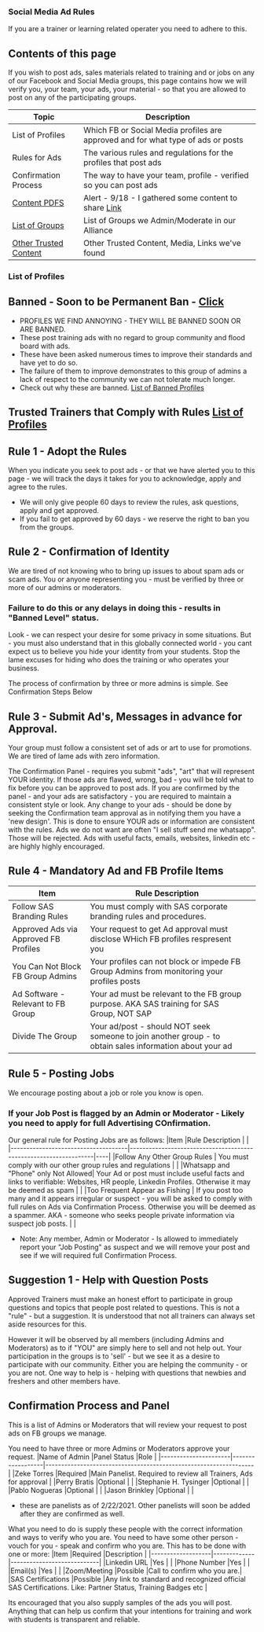 ### Social Media Ad Rules
If you are a trainer or learning related operater you need to adhere to this.

## Contents of this page
If you wish to post ads, sales materials related to training and or jobs on any of our Facebook and Social Media groups, this page contains how we will verify you, your team, your ads, your material - so that you are allowed to post on any of the participating groups.

|Topic                                                                                               | Description |
|----------------------------------------------------------------------------------------------------|-------------|
|List of Profiles                                                                                    | Which FB or Social Media profiles are approved and for what type of ads or posts |
|Rules for Ads                                                                                       | The various rules and regulations for the profiles that post ads |
|Confirmation Process                                                                                | The way to have your team, profile - verified so you can post ads|
|[Content PDFS](https://github.com/zeketorres/sm_ad_rules/tree/main/found_content)                   | Alert - 9/18 - I gathered some content to share  [Link](https://github.com/zeketorres/sm_ad_rules/tree/main/found_content) |
|[List of Groups](https://github.com/zeketorres/sm_ad_rules/blob/main/Alliance_Group_Public_List.md )| List of Groups we Admin/Moderate in our Alliance |
|[Other Trusted Content](https://github.com/zeketorres/sm_ad_rules/blob/main/Trusted_Content.md)     | Other Trusted Content, Media, Links we've found |


### List of Profiles

## Banned - Soon to be Permanent Ban - [Click](https://github.com/zeketorres/sm_ad_rules/blob/main/Banned_Profiles.md)
- PROFILES WE FIND ANNOYING - THEY WILL BE BANNED SOON OR ARE BANNED.
- These post training ads with no regard to group community and flood board with ads.
- These have been asked numerous times to improve their standards and have yet to do so.
- The failure of them to improve demonstrates to this group of admins a lack of respect to the community we can not tolerate much longer.
- Check out why these are banned.
[List of Banned Profiles](https://github.com/zeketorres/sm_ad_rules/blob/main/Banned_Profiles.md)     

## Trusted Trainers that Comply with Rules [List of Profiles](https://github.com/zeketorres/sm_ad_rules/blob/main/Trusted_Trainer_Profiles.md)     


## Rule 1 - Adopt the Rules
When you indicate you seek to post ads - or that we have alerted you to this page - we will track the days it takes for you to acknowledge, apply and agree to the rules.

- We will only give people 60 days to review the rules, ask questions, apply and get approved.
- If you fail to get approved by 60 days - we reserve the right to ban you from the groups.

## Rule 2 - Confirmation of Identity
We are tired of not knowing who to bring up issues to about spam ads or scam ads.
You or anyone representing you - must be verified by three or more of our admins or moderators.

### Failure to do this or any delays in doing this - results in "Banned Level" status.

Look - we can respect your desire for some privacy in some situations.
But - you must also understand that in this globally connected world - you cant expect us to believe you hide your identity from your students.
Stop the lame excuses for hiding who does the training or who operates your business.

The process of confirmation by three or more admins is simple. See Confirmation Steps Below

## Rule 3 - Submit Ad's, Messages in advance for Approval.
Your group must follow a consistent set of ads or art to use for promotions.
We are tired of lame ads with zero information.

The Confirmation Panel - requires you submit "ads", "art" that will represent YOUR identity.
If those ads are flawed, wrong, bad - you will be told what to fix before you can be approved to post ads.
If you are confirmed by the panel - and your ads are satisfactory - you are required to maintain a consistent style or look.
Any change to your ads - should be done by seeking the Confirmation team approval as in notifying them you have a 'new design'.
This is done to ensure YOUR ads or information are consistent with the rules.
Ads we do not want are often "I sell stuff send me whatsapp". Those will be rejected.
Ads with useful facts, emails, websites, linkedin etc - are highly highly encouraged.

## Rule 4 - Mandatory Ad and FB Profile Items
|Item                                  |Rule Description                                                                                          |    |
|--------------------------------------|----------------------------------------------------------------------------------------------------------|----|
|Follow SAS Branding Rules             | You must comply with SAS corporate branding rules and procedures.                                        |    |
|Approved Ads via Approved FB Profiles | Your request to get Ad approval must disclose WHich FB profiles respresent you                           |    |
|You Can Not Block FB Group Admins     | Your profiles can not block or impede FB Group Admins from monitoring your profiles posts                |    |
|Ad Software - Relevant to FB Group    | Your ad must be relevant to the FB group purpose. AKA SAS training for SAS Group, NOT SAP                |    |
|Divide The Group                      | Your ad/post - should NOT seek someone to join another group - to obtain sales information about your ad |    |


## Rule 5 - Posting Jobs
We encourage posting about a job or role you know is open.
### If your Job Post is flagged by an Admin or Moderator - Likely you need to apply for full Advertising COnfirmation.
Our general rule for Posting Jobs are as follows:
|Item                                 |Rule Description                                                  |    |
|-------------------------------------|------------------------------------------------------------------|----|
|Follow Any Other Group Rules         | You must comply with our other group rules and regulations       |    |
|Whatsapp and "Phone" only Not Allowed| Your Ad or post must include useful facts and links to verifiable: Websites, HR people, Linkedin Profiles. Otherwise it may be deemed as spam |   |
|Too Frequent Appear as Fishing       | If you post too many and it appears irregular or suspect - you will be asked to comply with full rules on Ads via Confirmation Process. Otherwise you will be deemed as a spammer. AKA - someone who seeks people private information via suspect job posts.  |   |
* Note: Any member, Admin or Moderator - Is allowed to immediately report your "Job Posting" as suspect and we will remove your post and see if we will required full Confirmation Process.



## Suggestion 1 - Help with Question Posts
Approved Trainers must make an honest effort to participate in group questions and topics that people post related to questions.
This is not a "rule" - but a suggestion.  It is understood that not all trainers can always set aside resources for this.

However it will be observed by all members (including Admins and Moderators) as to if "YOU" are simply here to sell and not help out.
Your participation in the groups is to 'sell' - but we see it as a desire to participate with our community.
Either you are helping the community - or you are not.
One way to help is - helping with questions that newbies and freshers and other members have.


## Confirmation Process and Panel
This is a list of Admins or Moderators that will review your request to post ads on FB groups we manage.

You need to have three or more Admins or Moderators approve your request. 
|Name of Admin         |Panel Status      |Role                                                              |
|----------------------|------------------|------------------------------------------------------------------|
|Zeke Torres           |Required          |Main Panelist. Required to review all Trainers, Ads for approval  |
|Perry Bratis          |Optional          |                                                                  |
|Stephanie H. Tysinger |Optional          |                                                                  |
|Pablo Nogueras        |Optional          |                                                                  |
|Jason Brinkley        |Optional          |                                                                  |
* these are panelists as of 2/22/2021.  Other panelists will soon be added after they are confirmed as well.

What you need to do is supply these people with the correct information and ways to verify who you are.
You need to have some other person - vouch for you - speak and confirm who you are.
This has to be done with one or more:
|Item               |Required     |Description                 |
|-------------------|-------------|----------------------------|
|Linkedin URL       |Yes          |                            |
|Phone Number       |Yes          |                            |
|Email(s)           |Yes          |                            |
|Zoom/Meeting       |Possible     |Call to confirm who you are.|
|SAS Certifications |Possible     |Any link to standard and recognized official SAS Certifications. Like: Partner Status, Training Badges etc |


Its encouraged that you also supply samples of the ads you will post.
Anything that can help us confirm that your intentions for training and work with students is transparent and reliable.

